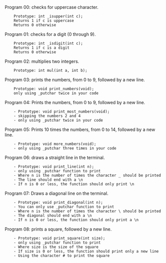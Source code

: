 Program 00: checks for uppercase character.

		Prototype: int _isupper(int c);
		Returns 1 if c is uppercase
		Returns 0 otherwise

Program 01: checks for a digit (0 through 9).

		Prototype: int _isdigit(int c);
		Returns 1 if c is a digit
		Returns 0 otherwise


Program 02: multiplies two integers.

		Prototype: int mul(int a, int b);


Program 03: prints the numbers, from 0 to 9, followed by a new line.

		Prototype: void print_numbers(void);
		only using _putchar twice in your code


Program 04: Prints the numbers, from 0 to 9, followed by a new line.

		- Prototype: void print_most_numbers(void);
		- skipping the numbers 2 and 4
		- only using _putchar twice in your code

Program 05: Prints 10 times the numbers, from 0 to 14, followed by a new line.

		- Prototype: void more_numbers(void);
		- only using _putchar three times in your code


Program 06: draws a straight line in the terminal.

		- Prototype: void print_line(int n);
		- only using _putchar function to print
		- Where n is the number of times the character _ should be printed
		- The line should end with a \n
		- If n is 0 or less, the function should only print \n


Program 07: Draws a diagonal line on the terminal.

		- Prototype: void print_diagonal(int n);
		- You can only use _putchar function to print
		- Where n is the number of times the character \ should be printed
		- The diagonal should end with a \n
		- If n is 0 or less, the function should only print a \n

Program 08:  prints a square, followed by a new line.

		- Prototype: void print_square(int size);
		- only using _putchar function to print
		- Where size is the size of the square
		- If size is 0 or less, the function should print only a new line
		- Using the character # to print the square
